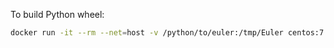 To build Python wheel:
```bash
docker run -it --rm --net=host -v /python/to/euler:/tmp/Euler centos:7 /tmp/Euler/tools/pip/build_wheel.sh --tf_version <tf_version>
```
